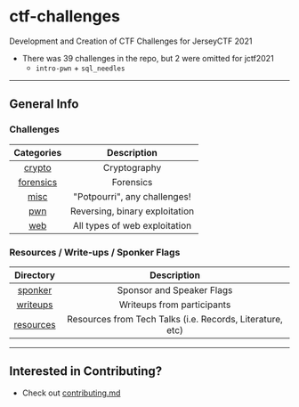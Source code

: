 # ctf-challenges

Development and Creation of CTF Challenges for JerseyCTF 2021

* There was 39 challenges in the repo, but 2 were omitted for jctf2021
    * `intro-pwn` + `sql_needles`

---
## General Info

### Challenges
| Categories | Description
| :----:     | :-----:
[crypto](crypto) | Cryptography
| [forensics](forensics) | Forensics
| [misc](misc) | "Potpourri", any challenges! 
| [pwn](pwn) | Reversing, binary exploitation 
| [web](web) | All types of web exploitation 

###  Resources / Write-ups / Sponker Flags
| Directory <!-- --> | Description<!-- This could have been a challenge -->
| :--: | :--: 
| [sponker](https://github.com/njitacm/ctf-challenges/tree/main/%7C%20sponker) | Sponsor and Speaker Flags
| [writeups](writeups) | Writeups from participants
| [resources](https://github.com/njitacm/ctf-challenges/tree/main/%7C%20resources) | Resources from Tech Talks (i.e. Records, Literature, etc)

---
## Interested in Contributing?
* Check out [contributing.md](.github/contributing.md) 